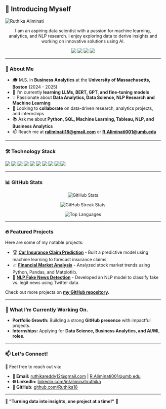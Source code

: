 ## 🌟 Introducing Myself
![Ruthika Aliminati](https://github.com/Ruthika18/ruthika18/blob/main/Github%20Banner.png)

<p align="center">
    I am an aspiring data scientist with a passion for machine learning, analytics, and NLP research. I enjoy exploring data to derive insights and working on innovative solutions using AI.
</p>

<p align="center">
    <a href="https://github.com/Ruthika18"><img src="https://img.shields.io/badge/GitHub-181717?style=for-the-badge&logo=github&logoColor=white"></a>
    <a href="https://www.linkedin.com/in/aliminatiruthika/"><img src="https://img.shields.io/badge/LinkedIn-0077B5?style=for-the-badge&logo=linkedin&logoColor=white"></a>
    <a href="mailto:ruthikareddy12@gmail.com"><img src="https://img.shields.io/badge/Gmail-D14836?style=for-the-badge&logo=gmail&logoColor=white"></a>
    <a href="https://ruthika-portfolio.com"><img src="https://img.shields.io/badge/Portfolio-000000?style=for-the-badge&logo=vercel&logoColor=white"></a>
</p>

---

### 🚀 About Me

- 🎓 M.S. in **Business Analytics** at the **University of Massachusetts, Boston** (2024 - 2025)
- 🌱 I’m currently **learning LLMs, BERT, GPT, and fine-tuning models**
- 💡 Passionate about **Data Analytics, Data Science, NLP Research and Machine Learning**
- 🤝 Looking to **collaborate** on data-driven research, analytics projects, and internships
- 📚 Ask me about **Python, SQL, Machine Learning, Tableau, NLP, and Business Analytics**
- 📫 Reach me at **raliminati18@gmail.com** or **R.Aliminati001@umb.edu**

---

### 🛠 **Technology Stack**

<p align="left">
    <img src="https://img.shields.io/badge/Python-3776AB?style=for-the-badge&logo=python&logoColor=white">
    <img src="https://img.shields.io/badge/R-276DC3?style=for-the-badge&logo=r&logoColor=white">
    <img src="https://img.shields.io/badge/SQL-CC2927?style=for-the-badge&logo=microsoft-sql-server&logoColor=white">
    <img src="https://img.shields.io/badge/Tableau-E97627?style=for-the-badge&logo=tableau&logoColor=white">
    <img src="https://img.shields.io/badge/Power%20BI-F2C811?style=for-the-badge&logo=power-bi&logoColor=black">
    <img src="https://img.shields.io/badge/TensorFlow-FF6F00?style=for-the-badge&logo=tensorflow&logoColor=white">
    <img src="https://img.shields.io/badge/Scikit--learn-F7931E?style=for-the-badge&logo=scikit-learn&logoColor=black">
    <img src="https://img.shields.io/badge/Spark-E25A1C?style=for-the-badge&logo=apachespark&logoColor=white">
    <img src="https://img.shields.io/badge/Hive-FDEE21?style=for-the-badge&logo=apachehive&logoColor=black">
    <img src="https://img.shields.io/badge/Excel-217346?style=for-the-badge&logo=microsoftexcel&logoColor=white">
</p>

---

### 📊 **GitHub Stats**

<p align="center">
  <img src="https://github-readme-stats.vercel.app/api?username=Ruthika18&show_icons=true&theme=dark" alt="GitHub Stats" />
</p>

<p align="center">
  <img src="https://github-readme-streak-stats.herokuapp.com/?user=Ruthika18&theme=dark" alt="GitHub Streak Stats" />
</p>

<p align="center">
  <img src="https://github-readme-stats.vercel.app/api/top-langs/?username=Ruthika18&layout=compact&theme=dark" alt="Top Languages" />
</p>

---

### 🔥 Featured Projects

Here are some of my notable projects:

- 🏆 **[Car Insurance Claim Prediction](https://github.com/Ruthika18/car-insurance-claim-prediction)** - Built a predictive model using machine learning to forecast insurance claims.
- 📈 **[Financial Market Analysis](https://github.com/Ruthika18/financial-market-analysis)** - Analyzed stock market trends using Python, Pandas, and Matplotlib.
- 💬 **[NLP Fake News Detection](https://github.com/Ruthika18/nlp-fake-news-detection)** - Developed an NLP model to classify fake vs. legit news using Twitter data.

Check out more projects on **[my GitHub repository](https://github.com/Ruthika18?tab=repositories).**

---

### 🎯 **What I’m Currently Working On**.
- **Portfolio Growth:** Building a strong **GitHub presence** with impactful projects.
- **Internships:** Applying for **Data Science, Business Analytics, and AI/ML roles**.

---

### 📫 **Let's Connect!**
💌 Feel free to reach out via:
- **📧 Email:** ruthikareddy12@gmail.com | R.Aliminati001@umb.edu
- **🌐 LinkedIn:** [linkedin.com/in/aliminatiruthika](https://www.linkedin.com/in/aliminatiruthika/)
- **📂 GitHub:** [github.com/Ruthika18](https://github.com/Ruthika18)

---

🚀 **"Turning data into insights, one project at a time!"** 🚀

